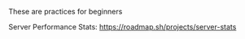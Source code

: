These are practices for beginners 

Server Performance Stats: 
https://roadmap.sh/projects/server-stats
